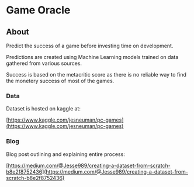 # Game Oracle
## About
Predict the success of a game before investing time on development.

Predictions are created using Machine Learning models trained on data gathered from various sources.

Success is based on the metacritic score as there is no reliable way to find the monetery success of most of the games.

### Data
Dataset is hosted on kaggle at: 

[https://www.kaggle.com/jesneuman/pc-games](https://www.kaggle.com/jesneuman/pc-games)

### Blog
Blog post outlining and explaining entire process:

[https://medium.com/@Jesse989/creating-a-dataset-from-scratch-b8e2f8752436](https://medium.com/@Jesse989/creating-a-dataset-from-scratch-b8e2f8752436)